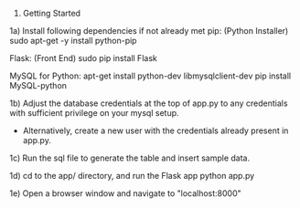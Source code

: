1) Getting Started

1a) Install following dependencies if not already met
pip: (Python Installer)
	sudo apt-get -y install python-pip

Flask: (Front End)
	sudo pip install Flask

MySQL for Python:
	apt-get install python-dev libmysqlclient-dev
	pip install MySQL-python

1b) Adjust the database credentials at the top of app.py
to any credentials with sufficient privilege on your mysql setup.
- Alternatively, create a new user with the credentials already present
in app.py.

1c) Run the sql file to generate the table and insert sample data.

1d) cd to the app/ directory, and run the Flask app
	python app.py

1e) Open a browser window and navigate to "localhost:8000"


